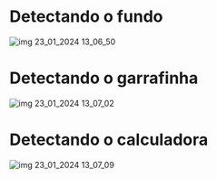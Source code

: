 # Detectando o fundo
![img 23_01_2024 13_06_50](https://github.com/Gatiel/Visao-Computacional/assets/69369161/ef86bfaa-efa4-416f-abd3-59ea38967bbf)

# Detectando o garrafinha
![img 23_01_2024 13_07_02](https://github.com/Gatiel/Visao-Computacional/assets/69369161/21010d83-ec08-49d1-bcfc-9b69ed979711)

# Detectando o calculadora
![img 23_01_2024 13_07_09](https://github.com/Gatiel/Visao-Computacional/assets/69369161/80fa7ac5-ea68-4461-80e1-7ecf4912893c)
